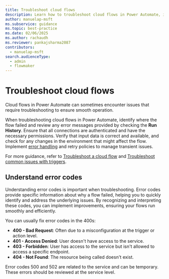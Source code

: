 ```yaml
---
title: Troubleshoot cloud flows
description: Learn how to troubleshoot cloud flows in Power Automate, identify failures, and review error messages to ensure smooth operation.
author: manuelap-msft
ms.subservice: guidance
ms.topic: best-practice
ms.date: 02/06/2025
ms.author: rachaudh
ms.reviewer: pankajsharma2087
contributors: 
  - manuelap-msft
search.audienceType: 
  - admin
  - flowmaker
---
```


# Troubleshoot cloud flows

Cloud flows in Power Automate can sometimes encounter issues that require troubleshooting to ensure smooth operation.

When troubleshooting cloud flows in Power Automate, identify where the flow failed and review any error messages provided by checking the **Run History**. Ensure that all connections are authenticated and have the necessary permissions. Verify that input data is correct and available, and check for any changes in the environment that might affect the flow. Implement [error handling](error-handling.md) and retry policies to manage transient issues. 

For more guidance, refer to [Troubleshoot a cloud flow](/power-automate/fix-flow-failures) and [Troubleshoot common issues with triggers](/power-automate/triggers-troubleshoot).

## Understand error codes

Understanding error codes is important when troubleshooting. Error codes provide specific information about why a flow failed, helping you to quickly identify and address the underlying issues. By recognizing and interpreting these codes, you can implement improvements, ensuring your flows run smoothly and efficiently. 

You can usually fix error codes in the 400s:

- **400 - Bad Request**: Often due to a misconfiguration at the trigger or action level.
- **401 - Access Denied**: User doesn't have access to the service.
- **403 - Forbidden**: User has access to the service but isn't allowed to access a specific endpoint.
- **404 - Not Found**: The resource being called doesn't exist.

Error codes 500 and 502 are related to the service and can be temporary. These errors should be reviewed at the service level.